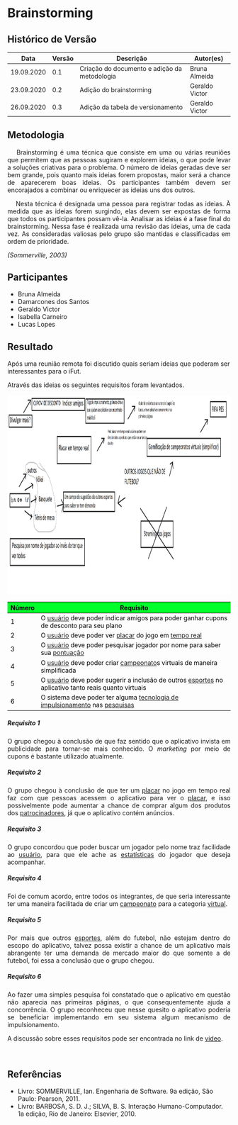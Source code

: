 # **Brainstorming**

## Histórico de Versão
<table class="table table-striped border">
    <thead>
        <th>Data</th> 
        <th>Versão </th> 
        <th>Descrição</th> 
        <th>Autor(es)</th>
    </thead>
    <tbody>
        <tr>
            <td> 19.09.2020 </td>
            <td>  0.1   </td>
            <td> Criação do documento e adição da metodologia</td>
            <td> Bruna Almeida  </td>
        </tr>
        <tr>
            <td> 23.09.2020 </td>
            <td>  0.2   </td>
            <td> Adição do brainstorming </td>
            <td> Geraldo Victor  </td>
        </tr>
        <tr>
            <td> 26.09.2020 </td>
            <td>  0.3   </td>
            <td> Adição da tabela de versionamento</td>
            <td> Geraldo Victor </td>
        </tr>
    </tbody>
</table>


<div class="line"></div>

## Metodologia

 <div>
    <p align="justify">&emsp;
    Brainstorming é uma técnica que consiste em uma ou várias reuniões que permitem que as pessoas sugiram e explorem ideias, o que pode levar a soluções criativas para o problema. O número de ideias geradas deve ser bem grande, pois quanto mais ideias forem propostas, maior será a chance de aparecerem boas ideias. Os participantes também devem ser encorajados a combinar ou enriquecer as ideias uns dos outros.</p>
    <p align="justify">&emsp;
    Nesta técnica é designada uma pessoa para registrar todas as ideias. À medida que as ideias forem surgindo, elas devem ser expostas de forma que todos os participantes possam vê-la. Analisar as ideias é a fase final do brainstorming. Nessa fase é realizada uma revisão das ideias, uma de cada vez. As consideradas valiosas pelo grupo são mantidas e classificadas em ordem de prioridade.
    </p>
    <p align="justify"><em>(Sommerville, 2003)</em> </p>

 </div>

<div class="line"></div>

## Participantes

* Bruna Almeida
* Damarcones dos Santos
* Geraldo Victor
* Isabella Carneiro
* Lucas Lopes

<div class="line"></div>

##  Resultado

Após uma reunião remota foi discutido quais seriam ideias que poderam ser interessantes para o iFut.

Através das ideias os seguintes requisitos foram levantados.

<img  src="../../images/brainstorming.png" width="800" height="450">

<table class="table table-striped border" style="color:black;">
    <thead style="background-color: #00ff2b;">
        <th>Número</th>
        <th>Requisito</th>
    </thead>
    <tbody>
        <tr>
            <td>1  </td> <td>O  <a href="../../modelagem/lexico/#usuario">usuário</a> deve poder indicar amigos para poder ganhar cupons de desconto para seu plano</td>
        </tr>
        <tr>
            <td>2  </td> <td>O  <a href="../../modelagem/lexico/#usuario">usuário</a> deve poder ver  <a href="../../modelagem/lexico/#placar">placar</a> do jogo em  <a href="../../modelagem/lexico/#tempo-real">tempo real</a></td>
        </tr>
        <tr>
            <td>3  </td> <td>O  <a href="../../modelagem/lexico/#usuario">usuário</a> deve poder pesquisar jogador por nome para saber sua  <a href="../../modelagem/lexico/#pontuacao">pontuação</a></td>
        </tr>
        <tr>
            <td>4  </td> <td>O  <a href="../../modelagem/lexico/#usuario">usuário</a> deve poder criar <a href="../../modelagem/lexico/#campeonato">campeonato</a>s virtuais de maneira simplificada</td>
        </tr>
        <tr>
            <td>5  </td> <td>O  <a href="../../modelagem/lexico/#usuario">usuário</a> deve poder sugerir a inclusão de outros  <a href="../../modelagem/lexico/#esportes">esportes</a> no aplicativo tanto reais quanto virtuais</td>
        </tr>
        <tr>
            <td>6  </td> <td>O sistema deve poder ter alguma  <a href="../../modelagem/lexico/#tecnologia-de-impulsionamento">tecnologia de impulsionamento</a> nas  <a href="../../modelagem/lexico/#pesquisas">pesquisas</a></td>
        </tr>
    </tbody>
</table>

##### Requisito 1
<p align="justify">O grupo chegou à conclusão de que faz sentido que o aplicativo invista em publicidade para tornar-se mais conhecido. O <i>marketing</i> por meio de cupons é bastante utilizado atualmente.</p>

##### Requisito 2
<p align="justify">O grupo chegou à conclusão de que ter um  <a href="../../modelagem/lexico/#placar">placar</a> no jogo em tempo real faz com que pessoas acessem o aplicativo para ver o  <a href="../../modelagem/lexico/#placar">placar</a>, e isso possivelmente pode aumentar a chance de comprar algum dos produtos dos  <a href="../../modelagem/lexico/#patrocinadores">patrocinadores</a>, já que o aplicativo contém anúncios.</p>

##### Requisito 3
<p align="justify">O grupo concordou que poder buscar um jogador pelo nome traz facilidade ao  <a href="../../modelagem/lexico/#usuario">usuário</a>, para que ele ache as  <a href="../../modelagem/lexico/#estatisticas">estatísticas</a> do jogador que deseja acompanhar.</p>

##### Requisito 4
<p align="justify">Foi de comum acordo, entre todos os integrantes, de que seria interessante ter uma maneira facilitada de criar um <a href="../../modelagem/lexico/#campeonato">campeonato</a> para a categoria <a href="../../modelagem/lexico/#virtual">virtual</a>.</p>

##### Requisito 5
<p align="justify">Por mais que outros <a href="../../modelagem/lexico/#esportes">esportes</a>, além do futebol, não estejam dentro do escopo do aplicativo, talvez possa existir a chance de um aplicativo mais abrangente ter uma demanda de mercado maior do que somente a de futebol, foi essa a conclusão que o grupo chegou. </p>

##### Requisito 6
<p align="justify">Ao fazer uma simples pesquisa foi constatado que o aplicativo em questão não aparecia nas primeiras páginas, o que consequentemente ajuda a concorrência. O grupo reconheceu que nesse quesito o aplicativo poderia se beneficiar implementando em seu sistema algum mecanismo de impulsionamento.</p>

A discussão sobre esses requisitos pode ser encontrada no link de [video](https://youtu.be/rwG9vel-nCk "Discursão para brainstorm").

</br>

## Referências

- Livro: SOMMERVILLE, Ian. Engenharia de Software. 9a edição, São Paulo: Pearson, 2011.
- Livro: BARBOSA, S. D. J.; SILVA, B. S. Interação Humano-Computador. 1a edição, Rio de Janeiro: Elsevier, 2010.
